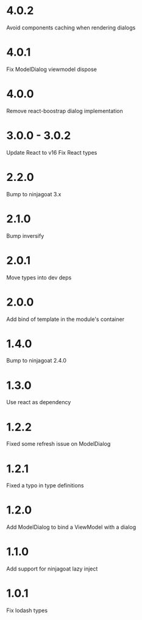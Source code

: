 # 4.0.2

Avoid components caching when rendering dialogs

# 4.0.1

Fix ModelDialog viewmodel dispose

# 4.0.0

Remove react-boostrap dialog implementation

# 3.0.0 - 3.0.2

Update React to v16
Fix React types

# 2.2.0

Bump to ninjagoat 3.x

# 2.1.0

Bump inversify

# 2.0.1

Move types into dev deps

# 2.0.0

Add bind of template in the module's container

# 1.4.0

Bump to ninjagoat 2.4.0

# 1.3.0

Use react as dependency

# 1.2.2
Fixed some refresh issue on ModelDialog

# 1.2.1
Fixed a typo in type definitions

# 1.2.0

Add ModelDialog to bind a ViewModel with a dialog

# 1.1.0

Add support for ninjagoat lazy inject

# 1.0.1

Fix lodash types